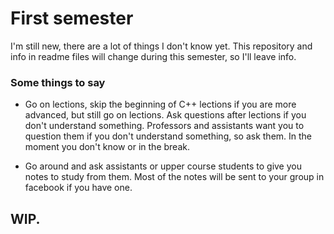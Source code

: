 # First semester

I'm still new, there are a lot of things I don't know yet. This repository and info in readme files will change during this semester, so I'll leave info. 


### Some things to say
* Go on lections, skip the beginning of C++ lections if you are more advanced, but still go on lections. Ask questions after lections if you don't understand something. Professors and assistants want you to question
them if you don't understand something, so ask them. In the moment you don't know or in the break.

* Go around and ask assistants or upper course students to give you notes to study from them. Most of the notes will be sent to your group in facebook if you have one.


## WIP.
